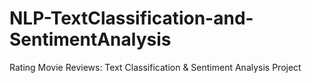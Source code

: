 # NLP-TextClassification-and-SentimentAnalysis
Rating Movie Reviews: Text Classification &amp; Sentiment Analysis Project
